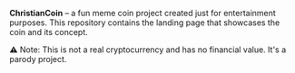 **ChristianCoin** – a fun meme coin project created just for entertainment purposes. 
This repository contains the landing page that showcases the coin and its concept. 

⚠️ Note: This is not a real cryptocurrency and has no financial value. It's a parody project.
